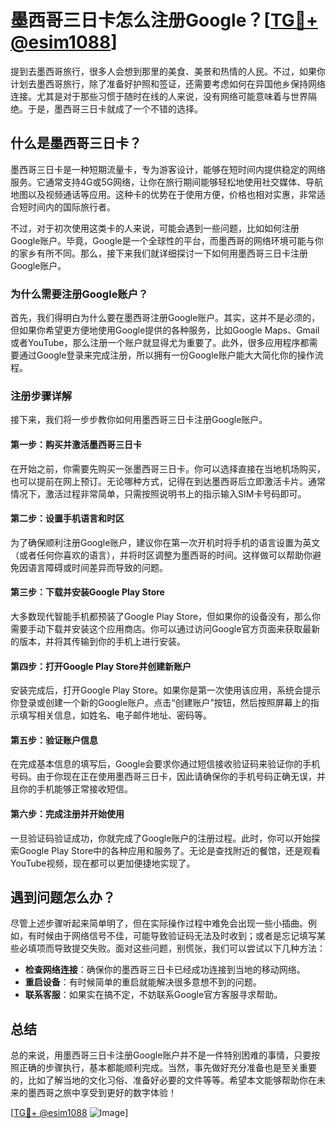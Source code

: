# 墨西哥三日卡怎么注册Google？[[TG💪+ @esim1088](https://t.me/s/esim1088)]

提到去墨西哥旅行，很多人会想到那里的美食、美景和热情的人民。不过，如果你计划去墨西哥旅行，除了准备好护照和签证，还需要考虑如何在异国他乡保持网络连接。尤其是对于那些习惯于随时在线的人来说，没有网络可能意味着与世界隔绝。于是，墨西哥三日卡就成了一个不错的选择。

## 什么是墨西哥三日卡？

墨西哥三日卡是一种短期流量卡，专为游客设计，能够在短时间内提供稳定的网络服务。它通常支持4G或5G网络，让你在旅行期间能够轻松地使用社交媒体、导航地图以及视频通话等应用。这种卡的优势在于使用方便，价格也相对实惠，非常适合短时间内的国际旅行者。

不过，对于初次使用这类卡的人来说，可能会遇到一些问题，比如如何注册Google账户。毕竟，Google是一个全球性的平台，而墨西哥的网络环境可能与你的家乡有所不同。那么，接下来我们就详细探讨一下如何用墨西哥三日卡注册Google账户。

### 为什么需要注册Google账户？

首先，我们得明白为什么要在墨西哥注册Google账户。其实，这并不是必须的，但如果你希望更方便地使用Google提供的各种服务，比如Google Maps、Gmail或者YouTube，那么注册一个账户就显得尤为重要了。此外，很多应用程序都需要通过Google登录来完成注册，所以拥有一份Google账户能大大简化你的操作流程。

### 注册步骤详解

接下来，我们将一步步教你如何用墨西哥三日卡注册Google账户。

#### 第一步：购买并激活墨西哥三日卡

在开始之前，你需要先购买一张墨西哥三日卡。你可以选择直接在当地机场购买，也可以提前在网上预订。无论哪种方式，记得在到达墨西哥后立即激活卡片。通常情况下，激活过程非常简单，只需按照说明书上的指示输入SIM卡号码即可。

#### 第二步：设置手机语言和时区

为了确保顺利注册Google账户，建议你在第一次开机时将手机的语言设置为英文（或者任何你喜欢的语言），并将时区调整为墨西哥的时间。这样做可以帮助你避免因语言障碍或时间差异而导致的问题。

#### 第三步：下载并安装Google Play Store

大多数现代智能手机都预装了Google Play Store，但如果你的设备没有，那么你需要手动下载并安装这个应用商店。你可以通过访问Google官方页面来获取最新的版本，并将其传输到你的手机上进行安装。

#### 第四步：打开Google Play Store并创建新账户

安装完成后，打开Google Play Store。如果你是第一次使用该应用，系统会提示你登录或创建一个新的Google账户。点击“创建账户”按钮，然后按照屏幕上的指示填写相关信息，如姓名、电子邮件地址、密码等。

#### 第五步：验证账户信息

在完成基本信息的填写后，Google会要求你通过短信接收验证码来验证你的手机号码。由于你现在正在使用墨西哥三日卡，因此请确保你的手机号码正确无误，并且你的手机能够正常接收短信。

#### 第六步：完成注册并开始使用

一旦验证码验证成功，你就完成了Google账户的注册过程。此时，你可以开始探索Google Play Store中的各种应用和服务了。无论是查找附近的餐馆，还是观看YouTube视频，现在都可以更加便捷地实现了。

## 遇到问题怎么办？

尽管上述步骤听起来简单明了，但在实际操作过程中难免会出现一些小插曲。例如，有时候由于网络信号不佳，可能导致验证码无法及时收到；或者是忘记填写某些必填项而导致提交失败。面对这些问题，别慌张，我们可以尝试以下几种方法：

- **检查网络连接**：确保你的墨西哥三日卡已经成功连接到当地的移动网络。
- **重启设备**：有时候简单的重启就能解决很多意想不到的问题。
- **联系客服**：如果实在搞不定，不妨联系Google官方客服寻求帮助。

## 总结

总的来说，用墨西哥三日卡注册Google账户并不是一件特别困难的事情，只要按照正确的步骤执行，基本都能顺利完成。当然，事先做好充分准备也是至关重要的，比如了解当地的文化习俗、准备好必要的文件等等。希望本文能够帮助你在未来的墨西哥之旅中享受到更好的数字体验！

[[TG💪+ @esim1088](https://t.me/s/esim1088) ![Image](https://i.postimg.cc/4NQfJmqS/Snipaste-2025-05-13-00-14-12.png)]